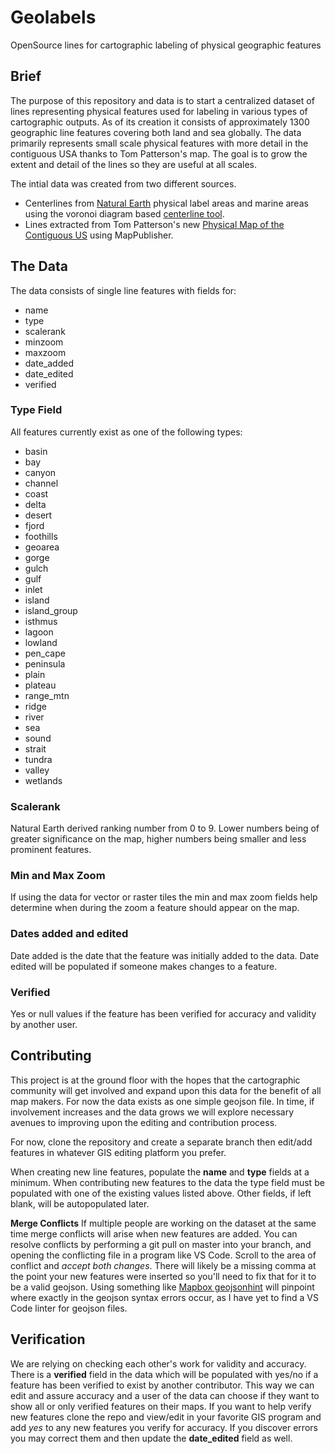 # Geolabels
OpenSource lines for cartographic labeling of physical geographic features

## Brief
The purpose of this repository and data is to start a centralized dataset of lines representing physical features used for labeling in various types of cartographic outputs. As of its creation it consists of approximately 1300 geographic line features covering both land and sea globally. The data primarily represents small scale physical features with more detail in the contiguous USA thanks to Tom Patterson's map. The goal is to grow the extent and detail of the lines so they are useful at all scales. 

The intial data was created from two different sources. 

*   Centerlines from [Natural Earth](https://www.naturalearthdata.com/downloads/10m-physical-vectors/10m-physical-labels/) physical label areas and marine areas using the voronoi diagram based [centerline tool](https://github.com/ungarj/label_centerlines). 
*   Lines extracted from Tom Patterson's new [Physical Map of the Contiguous US](http://www.shadedrelief.com/us-physical/) using MapPublisher. 

## The Data
The data consists of single line features with fields for:
*   name
*   type
*   scalerank
*   minzoom
*   maxzoom
*   date_added
*   date_edited
*   verified

### Type Field
All features currently exist as one of the following types:

* basin
* bay
* canyon
* channel
* coast
* delta
* desert
* fjord
* foothills
* geoarea
* gorge
* gulch
* gulf
* inlet
* island
* island_group
* isthmus
* lagoon
* lowland
* pen_cape
* peninsula
* plain
* plateau
* range_mtn
* ridge
* river
* sea
* sound
* strait
* tundra
* valley
* wetlands

### Scalerank
Natural Earth derived ranking number from 0 to 9. Lower numbers being of greater significance on the map, higher numbers being smaller and less prominent features.

### Min and Max Zoom
If using the data for vector or raster tiles the min and max zoom fields help determine when during the zoom a feature should appear on the map.

### Dates added and edited
Date added is the date that the feature was initially added to the data. Date edited will be populated if someone makes changes to a feature.

### Verified
Yes or null values if the feature has been verified for accuracy and validity by another user.

## Contributing
This project is at the ground floor with the hopes that the cartographic community will get involved and expand upon this data for the benefit of all map makers. For now the data exists as one simple geojson file. In time, if involvement increases and the data grows we will explore necessary avenues to improving upon the editing and contribution process.

For now, clone the repository and create a separate branch then edit/add features in whatever GIS editing platform you prefer.

When creating new line features, populate the **name** and **type** fields at a minimum. When contributing new features to the data the type field must be populated with one of the existing values listed above. Other fields, if left blank, will be autopopulated later.

**Merge Conflicts**
If multiple people are working on the dataset at the same time merge conflicts will arise when new features are added. You can resolve conflicts by performing a git pull on master into your branch, and opening the conflicting file in a program like VS Code. Scroll to the area of conflict and _accept both changes_. There will likely be a missing comma at the point your new features were inserted so you'll need to fix that for it to be a valid geojson. Using something like [Mapbox geojsonhint](https://github.com/mapbox/geojsonhint) will pinpoint where exactly in the geojson syntax errors occur, as I have yet to find a VS Code linter for geojson files.

## Verification
We are relying on checking each other's work for validity and accuracy. There is a **verified** field in the data which will be populated with yes/no if a feature has been verified to exist by another contributor. This way we can edit and assure accuracy and a user of the data can choose if they want to show all or only verified features on their maps. If you want to help verify new features clone the repo and view/edit in your favorite GIS program and add _yes_ to any new features you verify for accuracy. If you discover errors you may correct them and then update the **date_edited** field as well.
